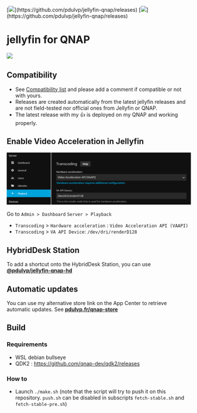 [![](https://img.shields.io/badge/dynamic/json?color=8FD53D&label=release&query=$[?(@.prerelease==false)].name&url=https%3A%2F%2Fapi.github.com%2Frepositories%2F441484865%2Freleases)](https://github.com/pdulvp/jellyfin-qnap/releases)
[![](https://img.shields.io/badge/dynamic/json?color=FFD53D&label=prerelease&query=$[?(@.prerelease==true)].name&url=https%3A%2F%2Fapi.github.com%2Frepositories%2F441484865%2Freleases)](https://github.com/pdulvp/jellyfin-qnap/releases)

# jellyfin for QNAP

![](https://raw.githubusercontent.com/pdulvp/jellyfin-qnap-intel/master/jellyfin/icons/jellyfin_80.gif)

## Compatibility
- See [Compatibility list](https://github.com/pdulvp/jellyfin-qnap/issues/4) and please add a comment if compatible or not with yours.
- Releases are created automatically from the latest jellyfin releases and are not field-tested nor official ones from Jellyfin or QNAP.
- The latest release with my :+1: is deployed on my QNAP and working properly.

## Enable Video Acceleration in Jellyfin

![](ScreenshotConfig.png)

Go to `Admin > Dashboard`
`Server > Playback`
- `Transcoding` > `Hardware acceleration` : `Video Acceleration API (VAAPI)`
- `Transcoding` > `VA API Device`: `/dev/dri/renderD128`

## HybridDesk Station

To add a shortcut onto the HybridDesk Station, you can use **[@pdulvp/jellyfin-qnap-hd](https://github.com/pdulvp/jellyfin-qnap-hd)**

## Automatic updates

You can use my alternative store link on the App Center to retrieve automatic updates.
See **[pdulvp.fr/qnap-store](https://pdulvp.fr/qstore.html)**

## Build

### Requirements
- WSL debian bullseye
- QDK2 : https://github.com/qnap-dev/qdk2/releases

### How to
- Launch `./make.sh` (note that the script will try to push it on this repository. `push.sh` can be disabled in subscripts `fetch-stable.sh` and `fetch-stable-pre.sh`)
